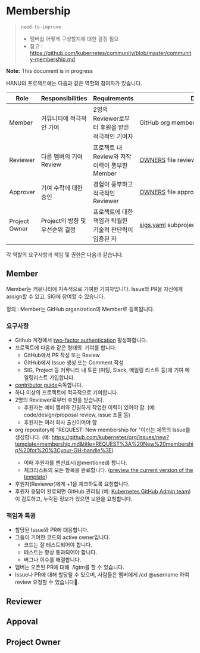 # Membership

> `need-to-improve` 
> * 멤버쉽 어떻게 구성할지에 대한 결정 필요 
> * 참고 : https://github.com/kubernetes/community/blob/master/community-membership.md

**Note:** This document is in progress

HANU의 프로젝트에는 다음과 같은 역할의 참여자가 있습니다. 

| Role | Responsibilities | Requirements | Defined by |
| -----| ---------------- | ------------ | -------|
| Member | 커뮤니티에 적극적인 기여| 2명의 Reviewer로부터 후원을 받은 적극적인 기여자 | GitHub org member |
| Reviewer | 다른 멤버의 기여 Review | 프로젝트 내 Review와 저작 이력이 풍부한 Member | [OWNERS](https://github.com/kubernetes/community/blob/master/contributors/guide/owners.md) file reviewer entry |
| Approver | 기여 수락에 대한 승인 | 경험이 풍부하고 적극적인 Reviewer | [OWNERS](https://github.com/kubernetes/community/blob/master/contributors/guide/owners.md) file approver entry |
| Project Owner | Project의 방향 및 우선순위 결정 | 프로젝트에 대한 책임과 탁월한 기술적 판단력이 입증된 자 | [sigs.yaml](https://github.com/kubernetes/community/blob/master/sigs.yaml) subproject [OWNERS](https://github.com/kubernetes/community/blob/master/contributors/guide/owners.md) file owners entry |

각 역할의 요구사항과 책임 및 권한은 다음과 같습니다. 

## Member

Member는 커뮤니티에 지속적으로 기여한 기여자입니다. Issue와 PR을 자신에게 assign할 수 있고, SIG에 참여할 수 있습니다. 

정의 : Member는 GitHub organization의 Member로 등록됩니다. 

### 요구사항
- Github 계정에서 [two-factor authentication](https://help.github.com/articles/about-two-factor-authentication) 활성화합니다.
- 프로젝트에 다음과 같은 형태의  기여를 합니다.
  - GitHub에서 PR 작성 또는 Review
  - GitHub에서 Issue 생성 또는 Comment 작성
  - SIG, Project 등 커뮤니티 내 토론 (미팅, Slack, 메일링 리스트 등)에 기여
메일링리스트 가입합니다.
- [contributor guide](https://github.com/kubernetes/community/blob/master/contributors/guide/README.md)숙독합니다.
- 하나 이상의 프로젝트에 적극적으로 기여합니다.
- 2명의 Reviewer로부터 후원을 받습니다.
  - 후원자는 예비 멤버와 긴밀하게 작업한 이력이 있어야 함. (예: code/design/proposal review, issue 조율 등)
  - 후원자는 여러 회사 출신이어야 함
- org repository에 "REQUEST: New membership for <your-GH-handle>"이라는 제목의 Issue를 생성합니다. (예: https://github.com/kubernetes/org/issues/new?template=membership.md&title=REQUEST%3A%20New%20membership%20for%20%3Cyour-GH-handle%3E)
  - 이때 후원자를 멘션표시(@mentioned) 합니다.
  - 체크리스트의 모든 항목을 완료합니다. ([preview the current version of the template](https://git.k8s.io/org/.github/ISSUE_TEMPLATE/membership.md))
- 후원자(Reviewer)에게 +1을 체크하도록 요청합니다. 
- 후원자 응답이 완료되면 GitHub 관리팀 (예: [Kubernetes GitHub Admin team](https://github.com/kubernetes/community/blob/master/github-management/README.md#github-administration-team))이 검토하고, 누락된 정보가 있으면 보완을 요청합니다. 

### 책임과 특권

- 할당된 Issue와 PR에 대응합니다. 
- 그들이 기여한 코드의 active owner입니다.
  - 코드는 잘 테스트되어야 합니다.
  - 테스트는 항상 통과되어야 합니다.
  - 버그나 이슈를 해결합니다. 
- 멤버는 오픈된 PR에 대해  /lgtm를 할 수 있습니다. 
- Issue나 PR에 대해 할당될 수 있으며, 사람들은 멤버에게 /cd @username 하여 review 요청할 수 있습니다. 


## Reviewer


## Appoval


## Project Owner